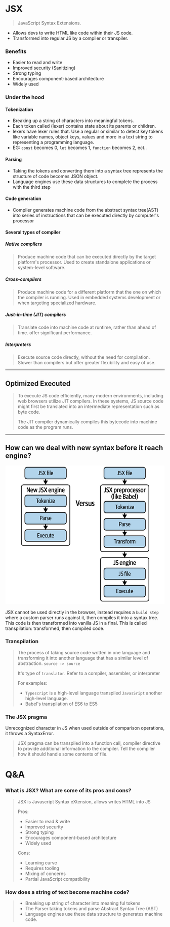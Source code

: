 # JSX
> JavaScript Syntax Extensions.

+ Allows devs to write HTML like code within their JS code.
+ Transformed into regular JS by a compiler or transpiler.
### Benefits
+ Easier to read and write 
+ Improved security (Sanitizing)
+ Strong typing
+ Encourages component-based architecture
+ Widely used

### Under the hood
#### Tokenization
+ Breaking up a string of characters into meaningful tokens.
+ Each token called (lexer) contains state about its parents or children.
+ lexers have lexer rules that. Use a regular or similar to detect key tokens like variable names, object keys, values and more in a text string to representing a programming language.
+ EG: `const` becomes 0, `let` becomes 1, `function` becomes 2, ect..
#### Parsing
+ Taking the tokens and converting them into a syntax tree represents the structure of code becomes JSON object.
+ Language engines use these data structures to complete the process with the third step
#### Code generation
+ Compiler generates machine code from the abstract syntax tree(AST) into series of instructions that can be executed directly by computer's processor

#### Several types of compiler
##### Native compilers
> Produce machine code that can be executed directly by the target platform's processor. Used to create standalone applications or system-level software.

##### Cross-compilers
> Produce machine code for a different platform that the one on which the compiler is running. Used in embedded systems development or when targeting specialized hardware.

##### Just-in-time (JIT) compilers
> Translate code into machine code at runtime, rather than ahead of time. offer significant performance.

##### Interpreters
> Execute source code directly, without the need for compilation. Slower than compilers but offer greater flexibility and easy of use.

---
## Optimized Executed
> To execute JS code efficiently, many modern environments, including web browsers utilize JIT compilers. In these systems, JS source code might first be translated into an intermediate representation such as byte code.
> 
> The JIT compiler dynamically compiles this bytecode into machine code as the program runs.
---
## How can we deal with new syntax before it reach engine?
![img.png](img.png)

JSX cannot be used directly in the browser, instead requires a `build step` where a custom parser runs against it, then compiles it into a syntax tree.
This code is then transformed into vanilla JS in a final. This is called transpilation: transformed, then compiled code.

### Transpilation
> The process of taking source code written in one language and transforming it into another language that has a similar level of abstraction. `source -> source`
> 
> It's type of `translator`. Refer to a compiler, assembler, or interpreter
> 
> For examples:
> + `Typescript` is a high-level language transpiled `JavasSript` another high-level language.  
> + Babel's transpilation of ES6 to ES5

### The JSX pragma
Unrecognized character in JS when used outside of comparison operations, it throws a SyntaxError.  
> JSX pragma can be transpiled into a function call, compiler directive to provide additional information to the compiler. Tell the compiler how it should handle some contents of file.

# Q&A
### What is JSX? What are some of its pros and cons?
> JSX is Javascript Syntax eXtension, allows writes HTML into JS
> 
> Pros:
>  + Easier to read & write
>  + Improved security
>  + Strong typing
>  + Encourages component-based architecture
>  + Widely used
>
> Cons:
>  + Learning curve
>  + Requires tooling
>  + Mixing of concerns
>  + Partial JavaScript compatibility

### How does a string of text become machine code?
> + Breaking up string of character into meaning ful tokens
> + The Parser taking tokens and parse Abstract Syntax Tree (AST)
> + Language engines use these data structure to generates machine code.  
